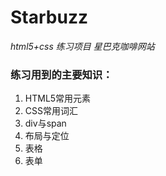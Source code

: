 # Starbuzz
*html5+css 练习项目 星巴克咖啡网站*
### 练习用到的主要知识：
1. HTML5常用元素
2. CSS常用词汇
3. div与span
4. 布局与定位
5. 表格
6. 表单
